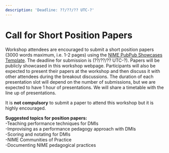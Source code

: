```yaml
---
description: 'Deadline: ??/??/?? UTC-?'
---
```


# Call for Short Position Papers

Workshop attendees are encouraged to submit a short position papers \(3000 words maximum, i.e. 1-2 pages\) using the [NIME PubPub Showcases Template](https://nime.pubpub.org/submissions). The deadline for submission is \(??/??/?? UTC-?\). Papers will be publicly showcased in this workshop webpage. Participants will also be expected to present their papers at the workshop and then discuss it with other attendees during the breakout discussions. The duration of each presentation slot will depend on the number of submissions, but we are expected to have 1 hour of presentations. We will share a timetable with the line up of presentations. 

It is **not compulsory** to submit a paper to attend this workshop but it is highly encouraged. 

**Suggested topics for position papers:**  
-Teaching performance techniques for DMIs  
-Improvising as a performance pedagogy approach with DMIs  
-Scoring and notating for DMIs  
-NIME Communities of Practice  
-Documenting NIME pedagogical practices

